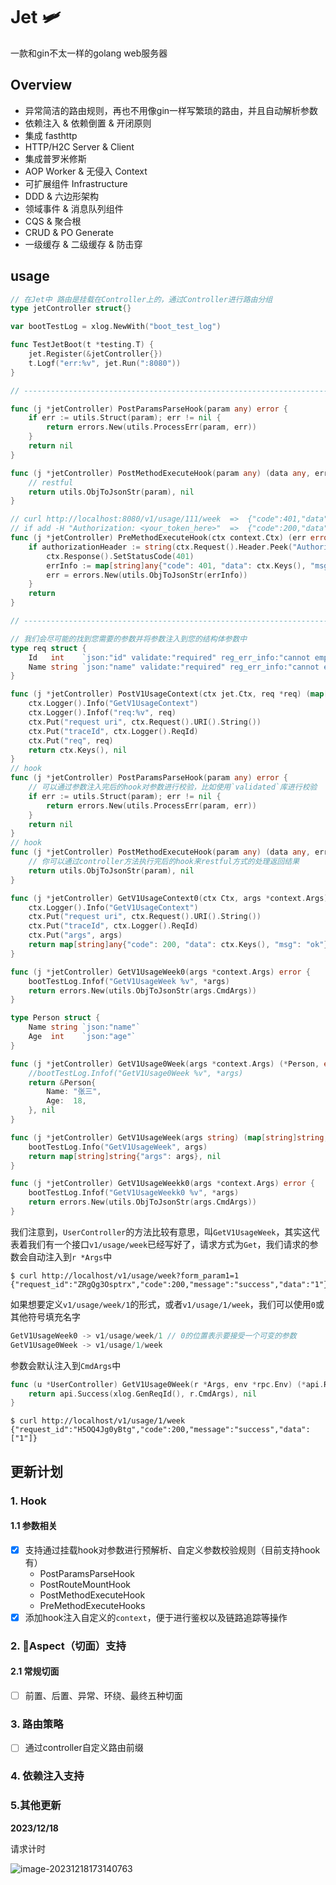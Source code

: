 # Jet 🛩

一款和gin不太一样的golang web服务器

## Overview

- 异常简洁的路由规则，再也不用像gin一样写繁琐的路由，并且自动解析参数
- 依赖注入 & 依赖倒置 & 开闭原则
- 集成 fasthttp
- HTTP/H2C Server & Client
- 集成普罗米修斯
- AOP Worker & 无侵入 Context
- 可扩展组件 Infrastructure
- DDD & 六边形架构
- 领域事件 & 消息队列组件
- CQS & 聚合根
- CRUD & PO Generate
- 一级缓存 & 二级缓存 & 防击穿

## usage

```go
// 在Jet中 路由是挂载在Controller上的，通过Controller进行路由分组
type jetController struct{}

var bootTestLog = xlog.NewWith("boot_test_log")

func TestJetBoot(t *testing.T) {
	jet.Register(&jetController{})
	t.Logf("err:%v", jet.Run(":8080"))
}

// ----------------------------------------------------------------------

func (j *jetController) PostParamsParseHook(param any) error {
	if err := utils.Struct(param); err != nil {
		return errors.New(utils.ProcessErr(param, err))
	}
	return nil
}

func (j *jetController) PostMethodExecuteHook(param any) (data any, err error) {
	// restful
	return utils.ObjToJsonStr(param), nil
}

// curl http://localhost:8080/v1/usage/111/week  =>  {"code":401,"data":{},"msg":"bad token"}
// if add -H "Authorization: <your_token_here>"  =>  {"code":200,"data":{},"msg":"msg"}
func (j *jetController) PreMethodExecuteHook(ctx context.Ctx) (err error) {
	if authorizationHeader := string(ctx.Request().Header.Peek("Authorization")); authorizationHeader == "" {
		ctx.Response().SetStatusCode(401)
		errInfo := map[string]any{"code": 401, "data": ctx.Keys(), "msg": "bad token"}
		err = errors.New(utils.ObjToJsonStr(errInfo))
	}
	return
}

// ----------------------------------------------------------------------

// 我们会尽可能的找到您需要的参数并将参数注入到您的结构体参数中
type req struct {
	Id   int    `json:"id" validate:"required" reg_err_info:"cannot empty"`
	Name string `json:"name" validate:"required" reg_err_info:"cannot empty"`
}

func (j *jetController) PostV1UsageContext(ctx jet.Ctx, req *req) (map[string]any, error) {
	ctx.Logger().Info("GetV1UsageContext")
	ctx.Logger().Infof("req:%v", req)
	ctx.Put("request uri", ctx.Request().URI().String())
	ctx.Put("traceId", ctx.Logger().ReqId)
	ctx.Put("req", req)
	return ctx.Keys(), nil
}
// hook
func (j *jetController) PostParamsParseHook(param any) error {
    // 可以通过参数注入完后的hook对参数进行校验，比如使用`validated`库进行校验
	if err := utils.Struct(param); err != nil {
		return errors.New(utils.ProcessErr(param, err))
	}
	return nil
}
// hook
func (j *jetController) PostMethodExecuteHook(param any) (data any, err error) {
	// 你可以通过controller方法执行完后的hook来restful方式的处理返回结果
	return utils.ObjToJsonStr(param), nil
}

func (j *jetController) GetV1UsageContext0(ctx Ctx, args *context.Args) (map[string]any, error) {
	ctx.Logger().Info("GetV1UsageContext")
	ctx.Put("request uri", ctx.Request().URI().String())
	ctx.Put("traceId", ctx.Logger().ReqId)
	ctx.Put("args", args)
	return map[string]any{"code": 200, "data": ctx.Keys(), "msg": "ok"}, nil
}

func (j *jetController) GetV1UsageWeek0(args *context.Args) error {
	bootTestLog.Infof("GetV1UsageWeek %v", *args)
	return errors.New(utils.ObjToJsonStr(args.CmdArgs))
}

type Person struct {
	Name string `json:"name"`
	Age  int    `json:"age"`
}

func (j *jetController) GetV1Usage0Week(args *context.Args) (*Person, error) {
	//bootTestLog.Infof("GetV1Usage0Week %v", *args)
	return &Person{
		Name: "张三",
		Age:  18,
	}, nil
}

func (j *jetController) GetV1UsageWeek(args string) (map[string]string, error) {
	bootTestLog.Info("GetV1UsageWeek", args)
	return map[string]string{"args": args}, nil
}

func (j *jetController) GetV1UsageWeekk0(args *context.Args) error {
	bootTestLog.Infof("GetV1UsageWeekk0 %v", *args)
	return errors.New(utils.ObjToJsonStr(args.CmdArgs))
}

```

我们注意到，`UserController`的方法比较有意思，叫`GetV1UsageWeek`，其实这代表着我们有一个接口`v1/usage/week`已经写好了，请求方式为`Get`，我们请求的参数会自动注入到`r *Args`中

```shell
$ curl http://localhost/v1/usage/week?form_param1=1
{"request_id":"ZRgQg3Osptrx","code":200,"message":"success","data":"1"}
```

如果想要定义`v1/usage/week/1`的形式，或者`v1/usage/1/week`，我们可以使用`0`或其他符号填充名字

```go
GetV1UsageWeek0 -> v1/usage/week/1 // 0的位置表示要接受一个可变的参数
GetV1Usage0Week -> v1/usage/1/week
```

参数会默认注入到`CmdArgs`中

```go
func (u *UserController) GetV1Usage0Week(r *Args, env *rpc.Env) (*api.Response, error) {
	return api.Success(xlog.GenReqId(), r.CmdArgs), nil
}
```

```shell
$ curl http://localhost/v1/usage/1/week
{"request_id":"H5OQ4Jg0yBtg","code":200,"message":"success","data":["1"]}
```

## 更新计划

### 1. Hook

#### 1.1 参数相关

- [x] 支持通过挂载hook对参数进行预解析、自定义参数校验规则（目前支持hook有）
  - PostParamsParseHook
  - PostRouteMountHook
  - PostMethodExecuteHook
  - PreMethodExecuteHooks
- [x] 添加hook注入自定义的`context`，便于进行鉴权以及链路追踪等操作

### 2. 🤡Aspect（切面）支持

#### 2.1 常规切面

- [ ] 前置、后置、异常、环绕、最终五种切面

### 3. 路由策略

- [ ] 通过controller自定义路由前缀

### 4. 依赖注入支持

### 5.其他更新

**2023/12/18**

请求计时

![image-20231218173140763](https://cdn.fengxianhub.top/resources-master/image-20231218173140763.png)
